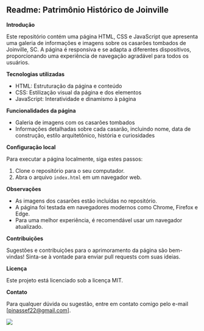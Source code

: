 ## Readme: Patrimônio Histórico de Joinville

**Introdução**

Este repositório contém uma página HTML, CSS e JavaScript que apresenta uma galeria de informações e imagens sobre os casarões tombados de Joinville, SC. A página é responsiva e se adapta a diferentes dispositivos, proporcionando uma experiência de navegação agradável para todos os usuários.

**Tecnologias utilizadas**

* HTML: Estruturação da página e conteúdo
* CSS: Estilização visual da página e dos elementos
* JavaScript: Interatividade e dinamismo à página

**Funcionalidades da página**

* Galeria de imagens com os casarões tombados
* Informações detalhadas sobre cada casarão, incluindo nome, data de construção, estilo arquitetônico, história e curiosidades

**Configuração local**

Para executar a página localmente, siga estes passos:

1. Clone o repositório para o seu computador.
2. Abra o arquivo `index.html` em um navegador web.

**Observações**

* As imagens dos casarões estão incluídas no repositório.
* A página foi testada em navegadores modernos como Chrome, Firefox e Edge.
* Para uma melhor experiência, é recomendável usar um navegador atualizado.

**Contribuições**

Sugestões e contribuições para o aprimoramento da página são bem-vindas! Sinta-se à vontade para enviar pull requests com suas ideias.

**Licença**

Este projeto está licenciado sob a licença MIT.

**Contato**

Para qualquer dúvida ou sugestão, entre em contato comigo pelo e-mail [pinassef22@gmail.com].

![](https://omunicipiojoinville.com/wp-content/uploads/2023/03/casaroes-de-joinville.jpg)


